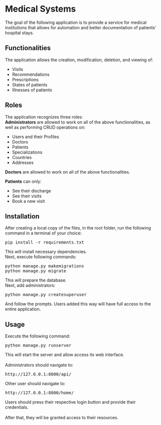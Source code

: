 # Medical Systems
The goal of the following application is to provide a service for medical institutions that allows for automation and better documentation of patients' hospital stays.
## Functionalities
The application allows the creation, modification, deletion, and viewing of:
* Visits
* Recommendations
* Prescriptions
* States of patients
* Illnesses of patients
## Roles
The application recognizes three roles:</br>
<b>Administrators</b> are allowed to work on all of the above functionalities, as well as performing CRUD operations on:</br>
* Users and their Profiles
* Doctors
* Patients
* Specializations
* Countries
* Addresses</br>

<b>Doctors</b> are allowed to work on all of the above functionalities.</br>

<b>Patients</b> can only:</br>
* See their discharge
* See their visits
* Book a new visit</br>
## Installation
After creating a local copy of the files, in the root folder, run the following command in a terminal of your choice:</br>
<pre>
pip install -r requirements.txt
</pre>
This will install necessary dependencies.</br>
Next, execute following commands:</br>
<pre>
python manage.py makemigrations
python manage.py migrate
</pre>
This will prepare the database.<br>
Next, add administrators:</br>
<pre>
python manage.py createsuperuser
</pre>
And follow the prompts. Users added this way will have full access to the entire application.</br>
## Usage
Execute the following command:
<pre>
python manage.py runserver
</pre>
This will start the server and allow access its web interface.</br></br>
Administrators should navigate to:
<pre>
http://127.0.0.1:8000/api/
</pre>
Other user should navigate to:
<pre>
http://127.0.0.1:8000/home/
</pre>
Users should press their respective login button and provide their credentials.</br></br>
After that, they will be granted access to their resources.</br>
